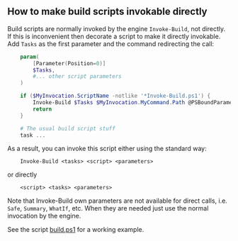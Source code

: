 
## How to make build scripts invokable directly

Build scripts are normally invoked by the engine `Invoke-Build`, not directly.
If this is inconvenient then decorate a script to make it directly invokable.
Add `Tasks` as the first parameter and the command redirecting the call:

```powershell
    param(
        [Parameter(Position=0)]
        $Tasks,
        #... other script parameters
    )

    if ($MyInvocation.ScriptName -notlike '*Invoke-Build.ps1') {
        Invoke-Build $Tasks $MyInvocation.MyCommand.Path @PSBoundParameters
        return
    }

    # The usual build script stuff
    task ...
```

As a result, you can invoke this script either using the standard way:

```
    Invoke-Build <tasks> <script> <parameters>
```

or directly

```
    <script> <tasks> <parameters>
```

Note that Invoke-Build own parameters are not available for direct calls, i.e.
`Safe`, `Summary`, `WhatIf`, etc. When they are needed just use the normal
invocation by the engine.

See the script [build.ps1](build.ps1) for a working example.
